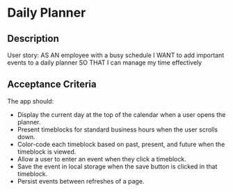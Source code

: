 # Daily Planner

## Description

User story:
AS AN employee with a busy schedule
I WANT to add important events to a daily planner
SO THAT I can manage my time effectively

## Acceptance Criteria

The app should:

- Display the current day at the top of the calendar when a user opens the planner.
- Present timeblocks for standard business hours when the user scrolls down.
- Color-code each timeblock based on past, present, and future when the timeblock is viewed.
- Allow a user to enter an event when they click a timeblock.
- Save the event in local storage when the save button is clicked in that timeblock.
- Persist events between refreshes of a page.
